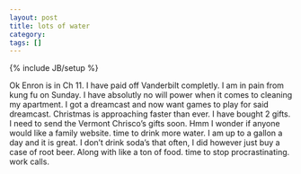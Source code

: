```yaml
---
layout: post
title: lots of water
category: 
tags: []
---
```

{% include JB/setup %}

Ok Enron is in Ch 11. I have paid off Vanderbilt completly. I am in pain
from kung fu on Sunday. I have absolutly no will power when it comes to
cleaning my apartment. I got a dreamcast and now want games to play for
said dreamcast. Christmas is approaching faster than ever. I have bought
2 gifts. I need to send the Vermont Chrisco’s gifts soon. Hmm I wonder
if anyone would like a family website. time to drink more water. I am up
to a gallon a day and it is great. I don’t drink soda’s that often, I
did however just buy a case of root beer. Along with like a ton of food.
time to stop procrastinating. work calls.
